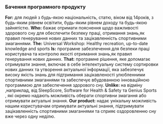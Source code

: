 ### Бачення програмного продукту

**For:**  для людей з будь-якою національність, статю, віком від 14років, з будь-яким рівнем освітити, будь-яким рівнем доходу та будь-якою зайнятістю.
**Who:**  бажає отримати пояснення щодо важливості здорового сну для обеспечити безпеку працi, отримання знань,як правил генерування нових данних та зацiкавленнiсть спортивними змаганнями.
**The:**  Universal Workshop: Healthy recreation, up-to-date knowledge and sports
**Is:**  програмне забезпечення для безпеки працi користувача та контролю якості отримання знань,як правил генерування нових данних.
**That:**  програмне рішення, яке допомагає отримувати знання, включає в себе інтелектуальну систему сортировки нових данних та утворення актуальної інформації, яка забезпечує високу якість знань для  підтримання зацiкавленості улюбленними спортивними змаганнями та забеспечує вбудованною інноваційною программою для забеспечення здорового сну.
**Unlike:**  на відміну ,наприклад, від SleepScore, Software for Health & Safety та Genius Sports , які окремо надають можливість оберати спортивни змагання або отримувати актуальні знання.
**Our product:**  надає унікальну можливість нашим користувачам отримувати актуальні знання, підтримувати зацікавленність спортивними змаганнями та сприяє оздоровленню сну вже через одну неділю. 
